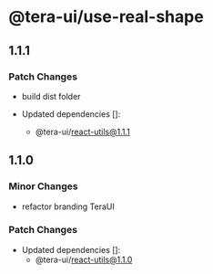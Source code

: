 # @tera-ui/use-real-shape

## 1.1.1

### Patch Changes

- build dist folder

- Updated dependencies []:
  - @tera-ui/react-utils@1.1.1

## 1.1.0

### Minor Changes

- refactor branding TeraUI

### Patch Changes

- Updated dependencies []:
  - @tera-ui/react-utils@1.1.0

